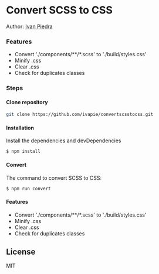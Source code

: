 # Convert SCSS to CSS
Author: [Ivan Piedra](https://twitter.com/ivapie)

### Features

- Convert './components/**/*.scss' to './build/styles.css'
- Minify .css
- Clear .css
- Check for duplicates classes

### Steps

#### Clone repository

```sh
git clone https://github.com/ivapie/convertscsstocss.git
```

#### Installation

Install the dependencies and devDependencies

```sh
$ npm install
```

#### Convert

The command to convert SCSS to CSS:

```sh
$ npm run convert
```
	
#### Features

- Convert './components/\*\*/\*.scss' to './build/styles.css'
- Minify .css
- Clear .css
- Check for duplicates classes



License
----

MIT
